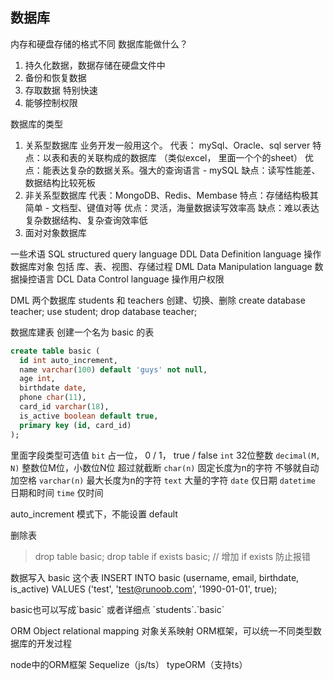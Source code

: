 ## 数据库
内存和硬盘存储的格式不同
数据库能做什么？
1. 持久化数据，数据存储在硬盘文件中
2. 备份和恢复数据
3. 存取数据 特别快速
4. 能够控制权限

数据库的类型
1. 关系型数据库 业务开发一般用这个。 代表： mySql、Oracle、sql server
  特点：以表和表的关联构成的数据库 （类似excel， 里面一个个的sheet）
  优点：能表达复杂的数据关系。强大的查询语言 - mySQL
  缺点：读写性能差、数据结构比较死板
2. 非关系型数据库 代表：MongoDB、Redis、Membase
  特点：存储结构极其简单 - 文档型、键值对等
  优点：灵活，海量数据读写效率高
  缺点：难以表达复杂数据结构、复杂查询效率低
3. 面对对象数据库


一些术语
SQL structured query language
DDL  Data Definition language 操作数据库对象 包括 库、表、视图、存储过程
DML  Data Manipulation language 数据操控语言
DCL  Data Control language 操作用户权限


DML
两个数据库 students 和 teachers 创建、切换、删除
create database teacher;
use student;
drop database teacher; 


数据库建表
创建一个名为 basic 的表

```sql
create table basic (
  id int auto_increment,
  name varchar(100) default 'guys' not null,
  age int,
  birthdate date,
  phone char(11),
  card_id varchar(18),
  is_active boolean default true,
  primary key (id, card_id)
);
```


里面字段类型可选值
`bit` 占一位， 0 / 1， true / false
`int` 32位整数
`decimal(M, N)` 整数位M位，小数位N位 超过就截断
`char(n)` 固定长度为n的字符 不够就自动加空格
`varchar(n)` 最大长度为n的字符
`text`  大量的字符
`date` 仅日期
`datetime` 日期和时间
`time` 仅时间

auto_increment 模式下，不能设置 default


删除表
> drop table basic;
> drop table if exists basic; // 增加 if exists 防止报错


数据写入 basic 这个表
INSERT INTO basic (username, email, birthdate, is_active)
VALUES ('test', 'test@runoob.com', '1990-01-01', true);

basic也可以写成\`basic\` 或者详细点 \`students\`.\`basic\`



ORM  Object relational mapping 对象关系映射
ORM框架，可以统一不同类型数据库的开发过程

node中的ORM框架
Sequelize（js/ts）  typeORM（支持ts）